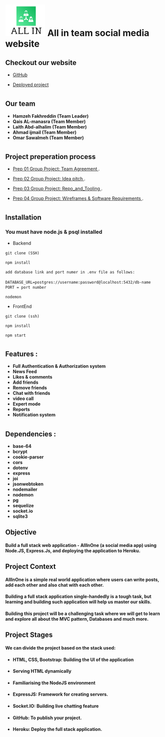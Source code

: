     
# ![s](./resources/My_project__1_-removebg-preview.png)  All in team social media website

## Checkout our website

* [GitHub](https://github.com/facebook-group/facebook-application)

* [Deployed project](https://github.com/facebook-group/facebook-application)

#



## Our team 

* **Hamzeh Fakhreddin (Team Leader)**
* **Qais AL-manasra (Team Member)**
* **Laith Abd-alhalim (Team Member)**
* **Ahmad ijmail (Team Member)**
* **Omar Sawalmeh (Team Member)**
#
## Project preperation process  
* [Prep 01 Group Project: Team Agreement ](./Project_Prep/Team_Agreement.md).

* [Prep 02 Group Project: Idea pitch ](./Project_Prep/Idea_pitch.md).

* [Prep 03 Group Project: Repo_and_Tooling ](./Project_Prep/Repo_and_Tooling.md).

* [Prep 04 Group Project: Wireframes & Software Requirements ](./Project_Prep/Wireframes_%26_Software_Requirements.md).


#

## Installation

 ### You must have node.js & psql installed

* Backend 

```
git clone (SSH)
```

```
npm install
```
```
add database link and port numer in .env file as follows:

DATABASE_URL=postgres://username:password@localhost:5432/db-name
PORT = port number
```
```
nodemon
```

* FrontEnd

```
git clone (ssh)
```

```
npm install
```

```
npm start
```
#

## Features :

* **Full Authentication & Authorization system**
* **News Feed**
* **Likes & comments**
* **Add friends**
* **Remove friends**
* **Chat with friends**
* **video call**
* **Expert mode**
* **Reports**
* **Notification system**

#

## Dependencies : 
* **base-64**
* **bcrypt**   
* **cookie-parser**
* **cors**
* **dotenv**    
* **express**
* **joi**
* **jsonwebtoken**
* **nodemailer**
* **nodemon**
* **pg**
* **sequelize**
* **socket.io**
* **sqlite3**

## Objective
#### Build a full stack web application - AllInOne (a social media app) using Node.JS, Express.Js, and deploying the application to Heroku.

## Project Context
#### AllInOne is a simple real world application where users can write posts, add each other and also chat with each other.


#### Building a full stack application single-handedly is a tough task, but learning and building such application will help us master our skills.


#### Building this project will be a challenging task where we will get to learn and explore all about the MVC pattern, Databases and much more.

## Project Stages
#### We can divide the project based on the stack used:

* #### HTML, CSS, Bootstrap: Building the UI of the application
* #### Serving HTML dynamically
* #### Familiarising the NodeJS environment
* #### ExpressJS: Framework for creating servers.
* #### Socket.IO: Building live chatting feature
* #### GitHub: To publish your project.
* #### Heroku: Deploy the full stack application.

























